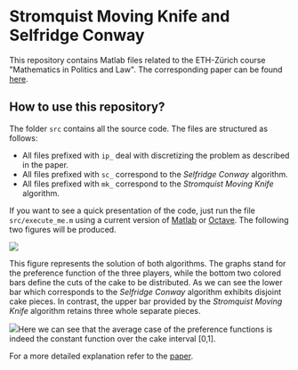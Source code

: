 # Stromquist Moving Knife and Selfridge Conway

This repository contains Matlab files related to the ETH-Zürich course "Mathematics in Politics and Law". The corresponding paper can be found  [here](https://fomin.xyz/An_Algorithmic_Application_of_Cake-Cutting.pdf).

## How to use this repository?

The folder `src` contains all the source code. The files are structured as follows:

- All files prefixed with `ip_` deal with discretizing the problem as described in the paper. 
- All files prefixed with `sc_` correspond to the *Selfridge Conway* algorithm.
- All files prefixed with `mk_` correspond to the *Stromquist Moving Knife* algorithm.

 If you want to see a quick presentation of the code, just run the file `src/execute_me.m` using a current version of [Matlab](mathworks.com) or [Octave](https://www.gnu.org/software/octave/). The following two figures will be produced.

![](https://gitea.fomin.xyz/vfomin/Stromquist_Moving_Knife_and_Selfridge_Conway/raw/branch/master/assets/problem_instance.png)

This figure represents the solution of both algorithms. The graphs stand for the preference function of the three players, while the bottom two colored bars define the cuts of the cake to be distributed. 
As we can see the lower bar which corresponds to the *Selfridge Conway* algorithm exhibits disjoint cake pieces. In contrast, the upper bar provided by the *Stromquist Moving Knife* algorithm retains three whole separate pieces.

![](https://gitea.fomin.xyz/vfomin/Stromquist_Moving_Knife_and_Selfridge_Conway/raw/branch/master/assets/average_case.png)Here we can see that the average case of the preference functions is indeed the constant function over the cake interval [0,1].

For a more detailed explanation refer to the [paper](https://fomin.xyz/An_Algorithmic_Application_of_Cake-Cutting.pdf).
